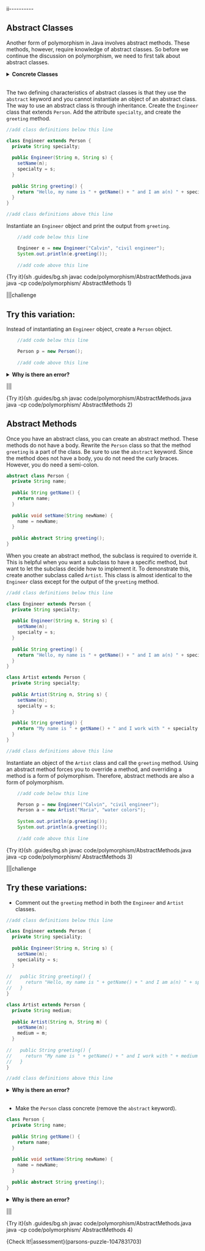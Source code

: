 ii----------

## Abstract Classes

Another form of polymorphism in Java involves abstract methods. These methods, however, require knowledge of abstract classes. So before we continue the discussion on polymorphism, we need to first talk about abstract classes.

<details>
  <summary><strong>Concrete Classes</strong></summary>
  Any class that is not an abstract class is called a concrete class. You do not need to use a keyword to indicate that a class is concrete.
</details><br>

The two defining characteristics of abstract classes is that they use the `abstract` keyword and you cannot instantiate an object of an abstract class. The way to use an abstract class is through inheritance. Create the `Engineer` class that extends `Person`. Add the attribute `specialty`, and create the `greeting` method.

```java
//add class definitions below this line

class Engineer extends Person {
  private String specialty;
  
  public Engineer(String n, String s) {
    setName(n);
    specialty = s;
  }
  
  public String greeting() {
    return "Hello, my name is " + getName() + " and I am a(n) " + specialty + ".";
  }
}

//add class definitions above this line
```

Instantiate an `Engineer` object and print the output from `greeting`.

```java
    //add code below this line

    Engineer e = new Engineer("Calvin", "civil engineer");
    System.out.println(e.greeting());
    
    //add code above this line
```

{Try it}(sh .guides/bg.sh javac code/polymorphism/AbstractMethods.java java -cp code/polymorphism/ AbstractMethods 1)

|||challenge
## Try this variation:
Instead of instantiating an `Engineer` object, create a `Person` object.
```java
    //add code below this line

    Person p = new Person();
    
    //add code above this line
```

<details>
  <summary><strong>Why is there an error?</strong></summary>
  The <code>Person</code> class is an abstract class. Java will not allow you to directly instantiate an object of an abstract class. You must use the abstract class through inheritance.
</details>

|||

{Try it}(sh .guides/bg.sh javac code/polymorphism/AbstractMethods.java java -cp code/polymorphism/ AbstractMethods 2)

## Abstract Methods

Once you have an abstract class, you can create an abstract method. These methods do not have a body. Rewrite the `Person` class so that the method `greeting` is a part of the class. Be sure to use the `abstract` keyword. Since the method does not have a body, you do not need the curly braces. However, you do need a semi-colon.

```java
abstract class Person {
  private String name;
  
  public String getName() {
    return name;
  }
  
  public void setName(String newName) {
    name = newName;
  }
  
  public abstract String greeting();
}
```

When you create an abstract method, the subclass is required to override it. This is helpful when you want a subclass to have a specific method, but want to let the subclass decide how to implement it. To demonstrate this, create another subclass called `Artist`. This class is almost identical to the `Engineer` class except for the output of the `greeting` method. 

```java
//add class definitions below this line

class Engineer extends Person {
  private String specialty;
  
  public Engineer(String n, String s) {
    setName(n);
    specialty = s;
  }
  
  public String greeting() {
    return "Hello, my name is " + getName() + " and I am a(n) " + specialty + ".";
  }
}

class Artist extends Person {
  private String specialty;
  
  public Artist(String n, String s) {
    setName(n);
    specialty = s;
  }
  
  public String greeting() {
    return "My name is " + getName() + " and I work with " + specialty + ".";
  }
}

//add class definitions above this line
```

Instantiate an object of the `Artist` class and call the `greeting` method. Using an abstract method forces you to override a method, and overriding a method is a form of polymorphism. Therefore, abstract methods are also a form of polymorphism.

```java
    //add code below this line

    Person p = new Engineer("Calvin", "civil engineer");
    Person a = new Artist("Maria", "water colors");
    
    System.out.println(p.greeting());
    System.out.println(a.greeting());
    
    //add code above this line
```

{Try it}(sh .guides/bg.sh javac code/polymorphism/AbstractMethods.java java -cp code/polymorphism/ AbstractMethods 3)

|||challenge
## Try these variations:
* Comment out the `greeting` method in both the `Engineer` and `Artist` classes.
```java
//add class definitions below this line

class Engineer extends Person {
  private String speciality;
  
  public Engineer(String n, String s) {
    setName(n);
    speciality = s;
  }
  
//   public String greeting() {
//     return "Hello, my name is " + getName() + " and I am a(n) " + speciality + ".";
//   }
}

class Artist extends Person {
  private String medium;
  
  public Artist(String n, String m) {
    setName(n);
    medium = m;
  }
  
//   public String greeting() {
//     return "My name is " + getName() + " and I work with " + medium + ".";
//   }
}

//add class definitions above this line
```

<details>
  <summary><strong>Why is there an error?</strong></summary>
  A subclass <strong>must</strong> override an abstract method. Because the <code>greeting</code> methods are commented out in the subclasses, they do not override the abstract method in the <code>Person</code> class. That is why Java throws an error.
</details><br>

* Make the `Person` class concrete (remove the `abstract` keyword).

```java
class Person {
  private String name;
  
  public String getName() {
    return name;
  }
  
  public void setName(String newName) {
    name = newName;
  }
  
  public abstract String greeting();
}
```

<details>
  <summary><strong>Why is there an error?</strong></summary>
  The method <code>greeting</code> is an abstract method. Abstract methods can only appear in an abstract class. That is why Java throws an error.
</details>

|||

{Try it}(sh .guides/bg.sh javac code/polymorphism/AbstractMethods.java java -cp code/polymorphism/ AbstractMethods 4)

{Check It!|assessment}(parsons-puzzle-1047831703)
